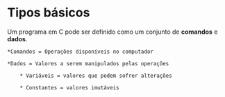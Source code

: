# Tipos básicos

Um programa em C pode ser definido como um conjunto de **comandos** e **dados**.
	
	*Comandos = Operações disponíveis no computador 
	
	*Dados = Valores a serem manipulados pelas operações

		* Variáveis = valores que podem sofrer alterações

		* Constantes = valores imutáveis
